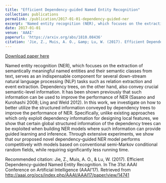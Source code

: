```yaml
---
title: "Efficient Dependency-guided Named Entity Recognition"
collection: publications
permalink: /publication/2017-01-01-dependency-guided-ner
excerpt: 'Named entity recognition (NER), which focuses on the extraction of semantically meaningful named entities and their semantic classes from text, serves as an indispensable component for several down-stream natural language processing (NLP) tasks such as relation extraction and event extraction. Dependency trees, on the other hand, also convey crucial semantic-level information. It has been shown previously that such information can be used to improve the performance of NER (Sasano and Kurohashi 2008; Ling and Weld 2012). In this work, we investigate on how to better utilize the structured information conveyed by dependency trees to improve the performance of NER. Specifically, unlike existing approaches which only exploit dependency information for designing local features, we show that certain global structured information of the dependency trees can be exploited when building NER models where such information can provide guided learning and inference. Through extensive experiments, we show that our proposed novel dependency-guided NER model performs competitively with models based on conventional semi-Markov conditional random fields, while requiring significantly less running time.'
date: 2017-01-01
venue: 'AAAI'
paperurl: 'https://arxiv.org/abs/1810.08436'
citation: 'Jie, Z., Muis, A. O., &amp; Lu, W. (2017). Efficient Dependency-guided Named Entity Recognition. In The 31st AAAI Conference on Artificial Intelligence (AAAI’17). Retrieved from http://aaai.org/ocs/index.php/AAAI/AAAI17/paper/view/14741'
---
```


<a href='https://arxiv.org/abs/1810.08436'>Download paper here</a>

Named entity recognition (NER), which focuses on the extraction of semantically meaningful named entities and their semantic classes from text, serves as an indispensable component for several down-stream natural language processing (NLP) tasks such as relation extraction and event extraction. Dependency trees, on the other hand, also convey crucial semantic-level information. It has been shown previously that such information can be used to improve the performance of NER (Sasano and Kurohashi 2008; Ling and Weld 2012). In this work, we investigate on how to better utilize the structured information conveyed by dependency trees to improve the performance of NER. Specifically, unlike existing approaches which only exploit dependency information for designing local features, we show that certain global structured information of the dependency trees can be exploited when building NER models where such information can provide guided learning and inference. Through extensive experiments, we show that our proposed novel dependency-guided NER model performs competitively with models based on conventional semi-Markov conditional random fields, while requiring significantly less running time.

Recommended citation: Jie, Z., Muis, A. O., & Lu, W. (2017). Efficient Dependency-guided Named Entity Recognition. In The 31st AAAI Conference on Artificial Intelligence (AAAI’17). Retrieved from http://aaai.org/ocs/index.php/AAAI/AAAI17/paper/view/14741